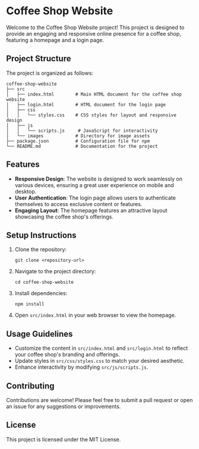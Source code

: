# Coffee Shop Website

Welcome to the Coffee Shop Website project! This project is designed to provide an engaging and responsive online presence for a coffee shop, featuring a homepage and a login page.

## Project Structure

The project is organized as follows:

```
coffee-shop-website
├── src
│   ├── index.html        # Main HTML document for the coffee shop website
│   ├── login.html        # HTML document for the login page
│   ├── css
│   │   └── styles.css    # CSS styles for layout and responsive design
│   ├── js
│   │   └── scripts.js     # JavaScript for interactivity
│   └── images            # Directory for image assets
├── package.json          # Configuration file for npm
└── README.md             # Documentation for the project
```

## Features

- **Responsive Design**: The website is designed to work seamlessly on various devices, ensuring a great user experience on mobile and desktop.
- **User Authentication**: The login page allows users to authenticate themselves to access exclusive content or features.
- **Engaging Layout**: The homepage features an attractive layout showcasing the coffee shop's offerings.

## Setup Instructions

1. Clone the repository:
   ```
   git clone <repository-url>
   ```
2. Navigate to the project directory:
   ```
   cd coffee-shop-website
   ```
3. Install dependencies:
   ```
   npm install
   ```
4. Open `src/index.html` in your web browser to view the homepage.

## Usage Guidelines

- Customize the content in `src/index.html` and `src/login.html` to reflect your coffee shop's branding and offerings.
- Update styles in `src/css/styles.css` to match your desired aesthetic.
- Enhance interactivity by modifying `src/js/scripts.js`.

## Contributing

Contributions are welcome! Please feel free to submit a pull request or open an issue for any suggestions or improvements.

## License

This project is licensed under the MIT License.